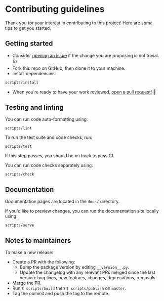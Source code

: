 # Contributing guidelines

Thank you for your interest in contributing to this project! Here are some tips to get you started.

## Getting started

- Consider [opening an issue](https://github.com/tartiflette/tartiflette-asgi/issues/new) if the change you are proposing is not trivial. :+1:
- Fork this repo on GitHub, then clone it to your machine.
- Install dependencies:

```bash
scripts/install
```

- When you're ready to have your work reviewed, [open a pull request!](https://github.com/tartiflette/tartiflette-asgi/compare) :rocket:

## Testing and linting

You can run code auto-formatting using:

```shell
scripts/lint
```

To run the test suite and code checks, run:

```shell
scripts/test
```

If this step passes, you should be on track to pass CI.

You can run code checks separately using:

```shell
scripts/check
```

## Documentation

Documentation pages are located in the `docs/` directory.

If you'd like to preview changes, you can run the documentation site locally using:

```shell
scripts/serve
```

## Notes to maintainers

To make a new release:

- Create a PR with the following:
  - Bump the package version by editing `__version__.py`.
  - Update the changelog with any relevant PRs merged since the last version: bug fixes, new features, changes, deprecations, removals.
- Merge the PR.
- Run `$ scripts/build` then `$ scripts/publish` on `master`.
- Tag the commit and push the tag to the remote.
